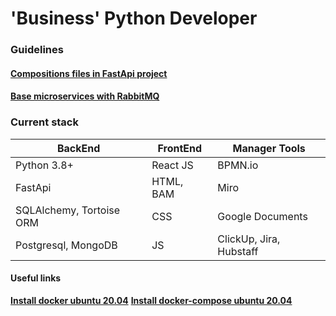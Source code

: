 #  __'Business' Python Developer__

### Guidelines
#### [Compositions files in FastApi project](https://github.com/AlexDemure/fastapi-architecture)
#### [Base microservices with RabbitMQ](https://github.com/AlexDemure/service-rabbit-service)

### Сurrent stack
| BackEnd  | FrontEnd | Manager Tools
| ------------- | ------------- | ------------- |
|  Python 3.8+  | React JS  | BPMN.io  |
|  FastApi  | HTML, BAM | Miro  |
|  SQLAlchemy, Tortoise ORM  | CSS  | Google Documents  |
|  Postgresql, MongoDB  | JS  | ClickUp, Jira, Hubstaff  |

#### Useful links

[__Install docker ubuntu 20.04__](https://www.digitalocean.com/community/tutorials/how-to-install-and-use-docker-on-ubuntu-20-04-ru)
[__Install docker-compose ubuntu 20.04__](https://www.digitalocean.com/community/tutorials/how-to-install-and-use-docker-compose-on-ubuntu-20-04-ru)
